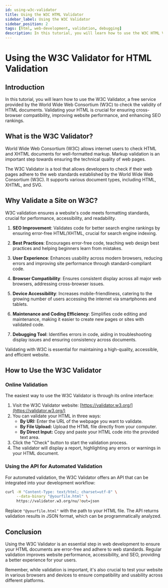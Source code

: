 ```yaml
---
id: using-w3c-validator
title: Using the W3C HTML Validator
sidebar_label: Using the W3C Validator
sidebar_position: 2
tags: [html, web-development, validation, debugging]
description: In this tutorial, you will learn how to use the W3C HTML Validator to check your HTML code for errors and ensure it is well-formed and standards-compliant.
---
```


# Using the W3C Validator for HTML Validation

## Introduction
In this tutorial, you will learn how to use the W3C Validator, a free service provided by the World Wide Web Consortium (W3C) to check the validity of HTML documents. Validating your HTML is crucial for ensuring cross-browser compatibility, improving website performance, and enhancing SEO rankings.

## What is the W3C Validator?
World Wide Web Consortium (W3C) allows internet users to check HTML and XHTML documents for well-formatted markup. Markup validation is an important step towards ensuring the technical quality of web pages.

The W3C Validator is a tool that allows developers to check if their web pages adhere to the web standards established by the World Wide Web Consortium (W3C). It supports various document types, including HTML, XHTML, and SVG.

## Why Validate a Site on W3C?

W3C validation ensures a website's code meets formatting standards, crucial for performance, accessibility, and readability.

1. **SEO Improvement**: Validates code for better search engine rankings by ensuring error-free HTML/XHTML, crucial for search engine indexing.
   
2. **Best Practices**: Encourages error-free code, teaching web design best practices and helping beginners learn from mistakes.

3. **User Experience**: Enhances usability across modern browsers, reducing errors and improving site performance through standard-compliant code.

4. **Browser Compatibility**: Ensures consistent display across all major web browsers, addressing cross-browser issues.

5. **Device Accessibility**: Increases mobile-friendliness, catering to the growing number of users accessing the internet via smartphones and tablets.

6. **Maintenance and Coding Efficiency**: Simplifies code editing and maintenance, making it easier to create new pages or sites with validated code.

7. **Debugging Tool**: Identifies errors in code, aiding in troubleshooting display issues and ensuring consistency across documents.

Validating with W3C is essential for maintaining a high-quality, accessible, and efficient website.


## How to Use the W3C Validator

### Online Validation
The easiest way to use the W3C Validator is through its online interface:

1. Visit the W3C Validator website: [https://validator.w3.org/](https://validator.w3.org/)
2. You can validate your HTML in three ways:
   - **By URI:** Enter the URL of the webpage you want to validate.
   - **By File Upload:** Upload the HTML file directly from your computer.
   - **By Direct Input:** Copy and paste your HTML code into the provided text area.
3. Click the "Check" button to start the validation process.
4. The validator will display a report, highlighting any errors or warnings in your HTML document.

### Using the API for Automated Validation
For automated validation, the W3C Validator offers an API that can be integrated into your development workflow:

```bash
curl -H "Content-Type: text/html; charset=utf-8" \
     --data-binary "@yourfile.html" \
     https://validator.w3.org/nu/?out=json
```

Replace `"@yourfile.html"` with the path to your HTML file. The API returns validation results in JSON format, which can be programmatically analyzed.

## Conclusion
Using the W3C Validator is an essential step in web development to ensure your HTML documents are error-free and adhere to web standards. Regular validation improves website performance, accessibility, and SEO, providing a better experience for your users.

Remember, while validation is important, it's also crucial to test your website in various browsers and devices to ensure compatibility and usability across different platforms.